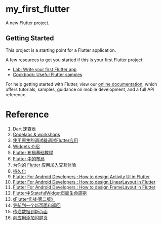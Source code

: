 # my_first_flutter

A new Flutter project.

## Getting Started

This project is a starting point for a Flutter application.

A few resources to get you started if this is your first Flutter project:

- [Lab: Write your first Flutter app](https://flutter.dev/docs/get-started/codelab)
- [Cookbook: Useful Flutter samples](https://flutter.dev/docs/cookbook)

For help getting started with Flutter, view our
[online documentation](https://flutter.dev/docs), which offers tutorials, samples, guidance on
mobile development, and a full API reference.

# Reference

1. [Dart 速查表](https://dart.cn/codelabs/dart-cheatsheet)
2. [Codelabs & workshops](https://flutter.cn/docs/codelabs)
2. [使用原生的调试器调试Flutter应用](https://flutter.cn/docs/testing/oem-debuggers)
3. [Widgets 介绍](https://flutter.cn/docs/development/ui/widgets-intro) 
4. [Flutter 布局基础教程](https://flutter.cn/docs/codelabs/layout-basics)
5. [Flutter 中的布局](https://flutter.cn/docs/development/ui/widgets/layout)
6. [为你的 Flutter 应用加入交互体验](https://flutter.cn/docs/development/ui/interactive)
7. [持久化](https://flutter.cn/docs/cookbook/persistence)
8. [Flutter For Android Developers : How to design Activity UI in Flutter](https://burhanrashid52.medium.com/flutter-for-android-developers-how-to-design-activity-ui-in-flutter-4bf7b0de1e48)
9. [Flutter For Android Developers : How to design LinearLayout in Flutter](https://burhanrashid52.com/2018/06/26/flutter-for-android-developers-how-to-design-linearlayout-in-flutter/)
10. [Flutter For Android Developers : How to design FrameLayout in Flutter](https://medium.com/flutter-community/flutter-for-android-developers-how-to-design-framelayout-in-flutter-93a19fc7e7a6)
11. [Flutter中StatefulWidget页面生命周期](https://juejin.cn/post/6844903813757796366)
12. [《Flutter实战·第二版》](https://book.flutterchina.club/preface.html)
13. [导航到一个新页面和返回](https://flutter.cn/docs/cookbook/navigation/navigation-basics)
14. [传递数据到新页面](https://flutter.cn/docs/cookbook/navigation/passing-data)
15. [向应用添加闪屏页](https://flutter.cn/docs/development/ui/advanced/splash-screen)